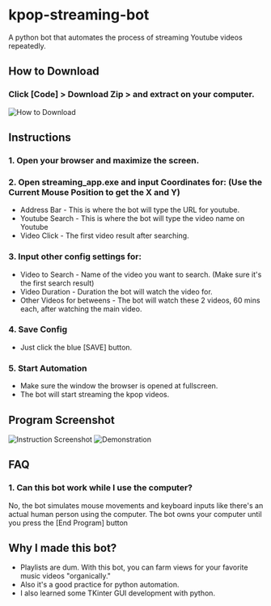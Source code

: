 # kpop-streaming-bot
A python bot that automates the process of streaming Youtube videos repeatedly.

## How to Download
### Click [Code] > Download Zip > and extract on your computer.
![How to Download](https://i.ibb.co/NVLnQ4N/image.png)

## Instructions
### 1. Open your browser and maximize the screen.
### 2. Open streaming_app.exe and input Coordinates for: (Use the Current Mouse Position to get the X and Y)
- Address Bar - This is where the bot will type the URL for youtube.
- Youtube Search - This is where the bot will type the video name on Youtube
- Video Click - The first video result after searching.
### 3. Input other config settings for:
- Video to Search - Name of the video you want to search. (Make sure it's the first search result)
- Video Duration - Duration the bot will watch the video for.
- Other Videos for betweens - The bot will watch these 2 videos, 60 mins each, after watching the main video.
### 4. Save Config
- Just click the blue [SAVE] button.
### 5. Start Automation
- Make sure the window the browser is opened at fullscreen.
- The bot will start streaming the kpop videos.

## Program Screenshot
![Instruction Screenshot](https://i.ibb.co/RYj4PLJ/image.png)
![Demonstration](https://s8.gifyu.com/images/2020-12-01-14-36-16.gif)

## FAQ
### 1. Can this bot work while I use the computer?
No, the bot simulates mouse movements and keyboard inputs like there's an actual human person using the computer. The bot owns your computer until you press the [End Program] button

## Why I made this bot?
- Playlists are dum. With this bot, you can farm views for your favorite music videos "organically."
- Also it's a good practice for python automation.
- I also learned some TKinter GUI development with python.
